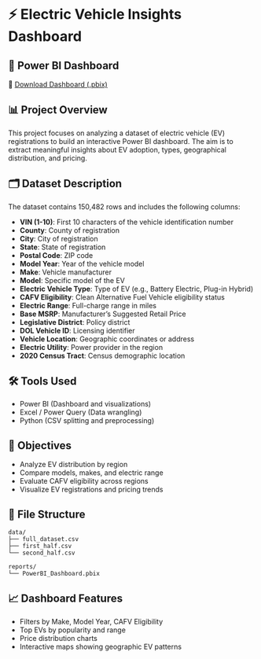 # ⚡ Electric Vehicle Insights Dashboard

## 📁 Power BI Dashboard

💾 [Download Dashboard (.pbix)](Electric_Vehicles.pbix)

## 📊 Project Overview
This project focuses on analyzing a dataset of electric vehicle (EV) registrations to build an interactive Power BI dashboard. The aim is to extract meaningful insights about EV adoption, types, geographical distribution, and pricing.

## 🗂️ Dataset Description
The dataset contains 150,482 rows and includes the following columns:

- **VIN (1-10)**: First 10 characters of the vehicle identification number
- **County**: County of registration
- **City**: City of registration
- **State**: State of registration
- **Postal Code**: ZIP code
- **Model Year**: Year of the vehicle model
- **Make**: Vehicle manufacturer
- **Model**: Specific model of the EV
- **Electric Vehicle Type**: Type of EV (e.g., Battery Electric, Plug-in Hybrid)
- **CAFV Eligibility**: Clean Alternative Fuel Vehicle eligibility status
- **Electric Range**: Full-charge range in miles
- **Base MSRP**: Manufacturer’s Suggested Retail Price
- **Legislative District**: Policy district
- **DOL Vehicle ID**: Licensing identifier
- **Vehicle Location**: Geographic coordinates or address
- **Electric Utility**: Power provider in the region
- **2020 Census Tract**: Census demographic location

## 🛠️ Tools Used
- Power BI (Dashboard and visualizations)
- Excel / Power Query (Data wrangling)
- Python (CSV splitting and preprocessing)

## 🎯 Objectives
- Analyze EV distribution by region
- Compare models, makes, and electric range
- Evaluate CAFV eligibility across regions
- Visualize EV registrations and pricing trends

## 📁 File Structure
```
data/
├── full_dataset.csv
├── first_half.csv
└── second_half.csv

reports/
└── PowerBI_Dashboard.pbix
```

## 📈 Dashboard Features
- Filters by Make, Model Year, CAFV Eligibility
- Top EVs by popularity and range
- Price distribution charts
- Interactive maps showing geographic EV patterns
